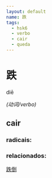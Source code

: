 ```yaml
--- 
layout: default
name: 跌 
tags: 
  - hsk6
  - verbo
  - cair
  - queda
--- 
```

# 跌 
diē  
 
*(动词/verbo)*  
## cair 
### radicais: 
### relacionados: 
[跌倒](/zhengshidu/outras/跌倒)  
